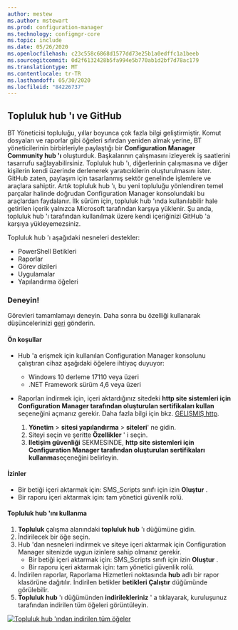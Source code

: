 ```yaml
---
author: mestew
ms.author: mstewart
ms.prod: configuration-manager
ms.technology: configmgr-core
ms.topic: include
ms.date: 05/26/2020
ms.openlocfilehash: c23c558c6868d1577dd73e25b1a0edffc1a1beeb
ms.sourcegitcommit: 0d2f6132428b5fa994e5b770ab1d2bf7d78ac179
ms.translationtype: MT
ms.contentlocale: tr-TR
ms.lasthandoff: 05/30/2020
ms.locfileid: "84226737"
---
```

## <a name="community-hub-and-github"></a>Topluluk hub 'ı ve GitHub
<!--3555935, 3555936-->

BT Yöneticisi topluluğu, yıllar boyunca çok fazla bilgi geliştirmiştir. Komut dosyaları ve raporlar gibi öğeleri sıfırdan yeniden almak yerine, BT yöneticilerinin birbirleriyle paylaştığı bir **Configuration Manager Community hub 'ı** oluşturduk. Başkalarının çalışmasını izleyerek iş saatlerini tasarrufu sağlayabilirsiniz. Topluluk hub 'ı, diğerlerinin çalışmasına ve diğer kişilerin kendi üzerinde derlenerek yaratıcıkilerin oluşturulmasını ister. GitHub zaten, paylaşım için tasarlanmış sektör genelinde işlemlere ve araçlara sahiptir. Artık topluluk hub 'ı, bu yeni topluluğu yönlendiren temel parçalar halinde doğrudan Configuration Manager konsolundaki bu araçlardan faydalanır. İlk sürüm için, topluluk hub 'ında kullanılabilir hale getirilen içerik yalnızca Microsoft tarafından karşıya yüklenir. Şu anda, topluluk hub 'ı tarafından kullanılmak üzere kendi içeriğinizi GitHub 'a karşıya yükleyemezsiniz.

Topluluk hub 'ı aşağıdaki nesneleri destekler:
- PowerShell Betikleri
- Raporlar
- Görev dizileri
- Uygulamalar
- Yapılandırma öğeleri  


### <a name="try-it-out"></a>Deneyin!

Görevleri tamamlamayı deneyin. Daha sonra bu özelliği kullanarak düşüncelerinizi [geri](../../technical-preview-2003.md#bkmk_feedback) gönderin.


#### <a name="prerequisites"></a>Ön koşullar

- Hub 'a erişmek için kullanılan Configuration Manager konsolunu çalıştıran cihaz aşağıdaki öğelere ihtiyaç duyuyor:
   - Windows 10 derleme 17110 veya üzeri
   - .NET Framework sürüm 4,6 veya üzeri


- Raporları indirmek için, içeri aktardığınız sitedeki **http site sistemleri için Configuration Manager tarafından oluşturulan sertifikaları kullan** seçeneğini açmanız gerekir. Daha fazla bilgi için bkz. [GELIŞMIŞ http](/sccm/core/plan-design/hierarchy/enhanced-http).
   1. **Yönetim**  >  **sitesi yapılandırma**  >  **siteleri**' ne gidin.
   1. Siteyi seçin ve şeritte **Özellikler** ' i seçin.
   1. **Iletişim güvenliği** SEKMESINDE, **http site sistemleri için Configuration Manager tarafından oluşturulan sertifikaları kullanma**seçeneğini belirleyin.

#### <a name="permissions"></a>İzinler

- Bir betiği içeri aktarmak için: SMS_Scripts sınıfı için izin **Oluştur** .
- Bir raporu içeri aktarmak için: tam yönetici güvenlik rolü.

#### <a name="use-the-community-hub"></a>Topluluk hub 'ını kullanma

1. **Topluluk** çalışma alanındaki **topluluk hub** 'ı düğümüne gidin.
1. İndirilecek bir öğe seçin.
1. Hub 'dan nesneleri indirmek ve siteye içeri aktarmak için Configuration Manager sitenizde uygun izinlere sahip olmanız gerekir.
    - Bir betiği içeri aktarmak için: SMS_Scripts sınıfı için izin **Oluştur** .
    - Bir raporu içeri aktarmak için: tam yönetici güvenlik rolü.
1. İndirilen raporlar, Raporlama Hizmetleri noktasında **hub** adlı bir rapor klasörüne dağıtılır. İndirilen betikler **betikleri Çalıştır** düğümünde görülebilir.
1. **Topluluk hub** 'ı düğümünden **indirilekleriniz** ' a tıklayarak, kuruluşunuz tarafından indirilen tüm öğeleri görüntüleyin.

[![Topluluk hub 'ından indirilen tüm öğeler](../../media/3555935-community-hub-downloads.png)](../../media/3555935-community-hub-downloads.png#lightbox)
